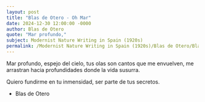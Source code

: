 ```yaml
---
layout: post
title: "Blas de Otero - Oh Mar"
date: 2024-12-30 12:00:00 -0000
author: Blas de Otero
quote: "Mar profundo,"
subject: Modernist Nature Writing in Spain (1920s)
permalink: /Modernist Nature Writing in Spain (1920s)/Blas de Otero/Blas de Otero - Oh Mar
---
```


Mar profundo,
 espejo del cielo,
 tus olas son cantos
 que me envuelven,
 me arrastran
 hacia profundidades
 donde la vida
 susurra.

 Quiero fundirme
 en tu inmensidad,
 ser parte de tus
 secretos.

- Blas de Otero

